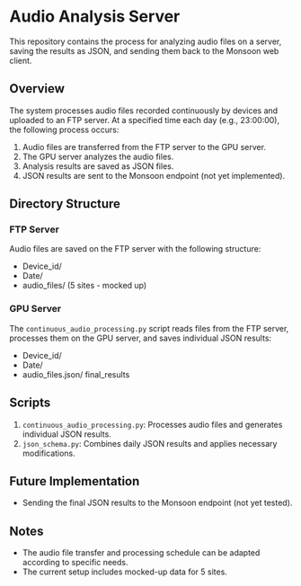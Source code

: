 # Audio Analysis Server

This repository contains the process for analyzing audio files on a server, saving the results as JSON, and sending them back to the Monsoon web client.

## Overview

The system processes audio files recorded continuously by devices and uploaded to an FTP server. At a specified time each day (e.g., 23:00:00), the following process occurs:

1. Audio files are transferred from the FTP server to the GPU server.
2. The GPU server analyzes the audio files.
3. Analysis results are saved as JSON files.
4. JSON results are sent to the Monsoon endpoint (not yet implemented).

## Directory Structure

### FTP Server

Audio files are saved on the FTP server with the following structure:

- Device_id/
- Date/
- audio_files/ (5 sites - mocked up)

### GPU Server

The `continuous_audio_processing.py` script reads files from the FTP server, processes them on the GPU server, and saves individual JSON results:

- Device_id/
- Date/
- audio_files.json/ final_results

## Scripts

1. `continuous_audio_processing.py`: Processes audio files and generates individual JSON results.
2. `json_schema.py`: Combines daily JSON results and applies necessary modifications.

## Future Implementation

- Sending the final JSON results to the Monsoon endpoint (not yet tested).

## Notes

- The audio file transfer and processing schedule can be adapted according to specific needs.
- The current setup includes mocked-up data for 5 sites.